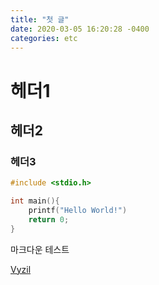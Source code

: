```yaml
---
title: "첫 글"
date: 2020-03-05 16:20:28 -0400
categories: etc
---
```


# 헤더1
## 헤더2
### 헤더3

```c
#include <stdio.h>

int main(){
    printf("Hello World!")
    return 0;
}
```

마크다운 테스트

[Vyzil](vyzil.github.io)
